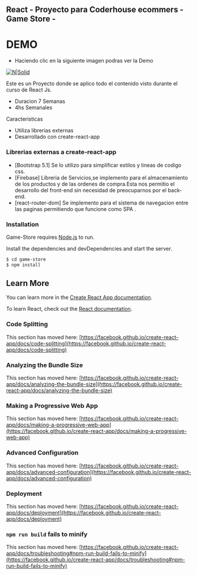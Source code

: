 ## React - Proyecto para Coderhouse ecommers - Game Store -

# DEMO

- Haciendo clic en la siguiente imagen podras ver la Demo

[![N|Solid](https://www.bluestart.mx/assets/img/iconos/ecommerce.png)](https://eloquent-brahmagupta-caa52c.netlify.app)

Este es un Proyecto donde se aplico todo el contenido visto durante el curso de React Js.

- Duracion 7 Semanas
- 4hs Semanales

Caracteristicas 
- Utiliza librerias externas
- Desarrollado con create-react-app

### Librerias externas a create-react-app

* [Bootstrap 5.1] Se lo utilizo para simplificar estilos y lineas de codigo css.
* [Firebase] Libreria de Servicios,se implemento para el almacenamiento de los productos y de las ordenes de compra.Esta nos permitio el desarrollo del front-end sin necesidad de preocuparnos por el back-end.
* [react-router-dom] Se implemento para el sistema de navegacion entre las paginas permitiendo que funcione como SPA .


### Installation
Game-Store  requires [Node.js](https://node.js.org/) to run.

Install the dependencies and devDependencies and start the server.

``` sh
$ cd game-store
$ npm install
```


## Learn More

You can learn more in the [Create React App documentation](https://facebook.github.io/create-react-app/docs/getting-started).

To learn React, check out the [React documentation](https://reactjs.org/).

### Code Splitting

This section has moved here: [https://facebook.github.io/create-react-app/docs/code-splitting](https://facebook.github.io/create-react-app/docs/code-splitting)

### Analyzing the Bundle Size

This section has moved here: [https://facebook.github.io/create-react-app/docs/analyzing-the-bundle-size](https://facebook.github.io/create-react-app/docs/analyzing-the-bundle-size)

### Making a Progressive Web App

This section has moved here: [https://facebook.github.io/create-react-app/docs/making-a-progressive-web-app](https://facebook.github.io/create-react-app/docs/making-a-progressive-web-app)

### Advanced Configuration

This section has moved here: [https://facebook.github.io/create-react-app/docs/advanced-configuration](https://facebook.github.io/create-react-app/docs/advanced-configuration)

### Deployment

This section has moved here: [https://facebook.github.io/create-react-app/docs/deployment](https://facebook.github.io/create-react-app/docs/deployment)

### `npm run build` fails to minify

This section has moved here: [https://facebook.github.io/create-react-app/docs/troubleshooting#npm-run-build-fails-to-minify](https://facebook.github.io/create-react-app/docs/troubleshooting#npm-run-build-fails-to-minify)
